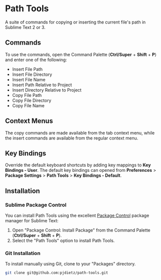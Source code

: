 # Path Tools

A suite of commands for copying or inserting the current file's path in Sublime Text 2 or 3.

## Commands

To use the commands, open the Command Palette (**Ctrl/Super** + **Shift** + **P**) and enter one of the following:
- Insert File Path
- Insert File Directory
- Insert File Name
- Insert Path Relative to Project
- Insert Directory Relative to Project
- Copy File Path
- Copy File Directory
- Copy File Name

## Context Menus
The copy commands are made available from the tab context menu, while the insert commands are available from the regular context menu.

## Key Bindings
Override the default keyboard shortcuts by adding key mappings to **Key Bindings - User**.
The default key bindings can opened from **Preferences** > **Package Settings** > **Path Tools** > **Key Bindings - Default**.

## Installation

### Sublime Package Control
You can install Path Tools using the excellent [Package Control][] package manager for Sublime Text:

1. Open "Package Control: Install Package" from the Command Palette (**Ctrl/Super** + **Shift** + **P**).
2. Select the "Path Tools" option to install Path Tools.

[Package Control]: http://wbond.net/sublime_packages/package_control

### Git Installation

To install manually using Git, clone to your "Packages" directory.

```bash
git clone git@github.com:pjdietz/path-tools.git
```
